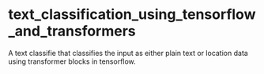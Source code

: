 # text_classification_using_tensorflow_and_transformers
A text classifie that classifies the input as either plain text or location data using transformer blocks in tensorflow.
